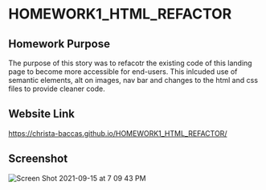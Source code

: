 # HOMEWORK1_HTML_REFACTOR

## Homework Purpose

The purpose of this story was to refacotr the existing code of this landing page to become more accessible for end-users. This inlcuded use of semantic elements, alt on images, nav bar and changes to the html and css files to provide cleaner code.

## Website Link

https://christa-baccas.github.io/HOMEWORK1_HTML_REFACTOR/

## Screenshot

![Screen Shot 2021-09-15 at 7 09 43 PM](https://user-images.githubusercontent.com/89414646/133529656-026f93fe-9f0e-436f-ae91-06e866c37339.png)
